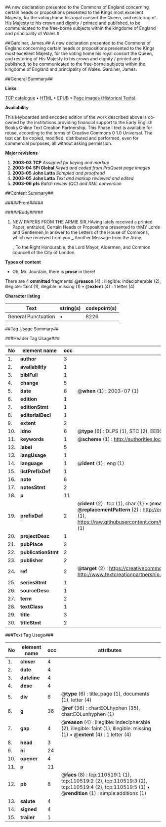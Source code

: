 #A new declaration presented to the Commons of England concerning certain heads or propositions presented to the Kings most excellent Majesty, for the voting home his royal consort the Queen, and restoring of His Majesty to his crown and dignity / printed and published, to be communicated to the free-borne subjects within the kingdome of England and principality of Wales.#

##Gardiner, James.##
A new declaration presented to the Commons of England concerning certain heads or propositions presented to the Kings most excellent Majesty, for the voting home his royal consort the Queen, and restoring of His Majesty to his crown and dignity / printed and published, to be communicated to the free-borne subjects within the kingdome of England and principality of Wales.
Gardiner, James.

##General Summary##

**Links**

[TCP catalogue](http://www.ota.ox.ac.uk/tcp/)  • 
[HTML](http://tei.it.ox.ac.uk/tcp/Texts-HTML/free/A42/A42352.html)  • 
[EPUB](http://tei.it.ox.ac.uk/tcp/Texts-EPUB/free/A42/A42352.epub) • 
[Page images (Historical Texts)](https://data.historicaltexts.jisc.ac.uk/view?pubId=eebo-31355540e&pageId=eebo-31355540e-110519-1)

**Availability**

This keyboarded and encoded edition of the
	       work described above is co-owned by the institutions
	       providing financial support to the Early English Books
	       Online Text Creation Partnership. This Phase I text is
	       available for reuse, according to the terms of Creative
	       Commons 0 1.0 Universal. The text can be copied,
	       modified, distributed and performed, even for
	       commercial purposes, all without asking permission.

**Major revisions**

1. __2003-03__ __TCP__ *Assigned for keying and markup*
1. __2003-04__ __SPi Global__ *Keyed and coded from ProQuest page images*
1. __2003-05__ __John Latta__ *Sampled and proofread*
1. __2003-05__ __John Latta__ *Text and markup reviewed and edited*
1. __2003-06__ __pfs__ *Batch review (QC) and XML conversion*

##Content Summary##

#####Front#####

#####Body#####

1. NEW PAPERS FROM THE ARMIE
SIR,HAving lately received a printed Paper, entituled, Certain Heads or Propositions presented to thMY Lords and Gentlemen,In answer to the Letters of the House of Commons, which we received from you 
    _ Another Message from the Army.

    _ To the Right Honourable, the Lord Mayor, Aldermen, and Common councell of the City of London.

**Types of content**

  * Oh, Mr. Jourdain, there is **prose** in there!

There are 4 **ommitted** fragments! 
 @__reason__ (4) : illegible: indecipherable (2), illegible: faint (1), illegible: missing (1)  •  @__extent__ (4) : 1 letter (4)

**Character listing**


|Text|string(s)|codepoint(s)|
|---|---|---|
|General Punctuation|•|8226|

##Tag Usage Summary##

###Header Tag Usage###

|No|element name|occ|attributes|
|---|---|---|---|
|1.|__author__|3||
|2.|__availability__|1||
|3.|__biblFull__|1||
|4.|__change__|5||
|5.|__date__|8| @__when__ (1) : 2003-07 (1)|
|6.|__edition__|1||
|7.|__editionStmt__|1||
|8.|__editorialDecl__|1||
|9.|__extent__|2||
|10.|__idno__|6| @__type__ (6) : DLPS (1), STC (2), EEBO-CITATION (1), OCLC (1), VID (1)|
|11.|__keywords__|1| @__scheme__ (1) : http://authorities.loc.gov/ (1)|
|12.|__label__|5||
|13.|__langUsage__|1||
|14.|__language__|1| @__ident__ (1) : eng (1)|
|15.|__listPrefixDef__|1||
|16.|__note__|8||
|17.|__notesStmt__|2||
|18.|__p__|11||
|19.|__prefixDef__|2| @__ident__ (2) : tcp (1), char (1)  •  @__matchPattern__ (2) : ([0-9\-]+):([0-9IVX]+) (1), (.+) (1)  •  @__replacementPattern__ (2) : http://eebo.chadwyck.com/downloadtiff?vid=$1&page=$2 (1), https://raw.githubusercontent.com/textcreationpartnership/Texts/master/tcpchars.xml#$1 (1)|
|20.|__projectDesc__|1||
|21.|__pubPlace__|2||
|22.|__publicationStmt__|2||
|23.|__publisher__|2||
|24.|__ref__|2| @__target__ (2) : https://creativecommons.org/publicdomain/zero/1.0/ (1), http://www.textcreationpartnership.org/docs/. (1)|
|25.|__seriesStmt__|1||
|26.|__sourceDesc__|1||
|27.|__term__|2||
|28.|__textClass__|1||
|29.|__title__|3||
|30.|__titleStmt__|2||


###Text Tag Usage###

|No|element name|occ|attributes|
|---|---|---|---|
|1.|__closer__|4||
|2.|__date__|4||
|3.|__dateline__|4||
|4.|__desc__|4||
|5.|__div__|6| @__type__ (6) : title_page (1), documents (1), letter (4)|
|6.|__g__|36| @__ref__ (36) : char:EOLhyphen (35), char:EOLunhyphen (1)|
|7.|__gap__|4| @__reason__ (4) : illegible: indecipherable (2), illegible: faint (1), illegible: missing (1)  •  @__extent__ (4) : 1 letter (4)|
|8.|__head__|3||
|9.|__hi__|24||
|10.|__opener__|4||
|11.|__p__|11||
|12.|__pb__|8| @__facs__ (8) : tcp:110519:1 (1), tcp:110519:2 (2), tcp:110519:3 (2), tcp:110519:4 (2), tcp:110519:5 (1)  •  @__rendition__ (1) : simple:additions (1)|
|13.|__salute__|4||
|14.|__signed__|4||
|15.|__trailer__|1||
